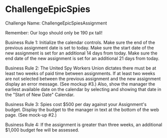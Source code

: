 # ChallengeEpicSpies

Challenge Name: ChallengeEpicSpiesAssignment

Remember: Our logo should only be 190 px tall!

Business Rule 1: Initialize the calendar controls. Make sure the end of the previous assignment date is set to today.  Make sure the start date of the new assignment is set for an additional 14 days from today.  Make sure the end date of the new assignment is set for an additional 21 days from today.

Business Rule 2: The United Spy Workers Union dictates there must be at least two weeks of paid time between assignments.  If at least two weeks are not selected between the previous assignment and the new assignment display an error message.  (See mockup #3.)  Also, show the manager the earliest available date on the calendar by selecting and showing that date in the "Start of New Date" Calendar.

Business Rule 3: Spies cost $500 per day against your Assignment's budget.  Display the budget to the manager in text at the bottom of the web page.  (See mock-up #2.)

Business Rule 4: If the assignment is greater than three weeks, an additional $1,000 budget fee will be assessed.
